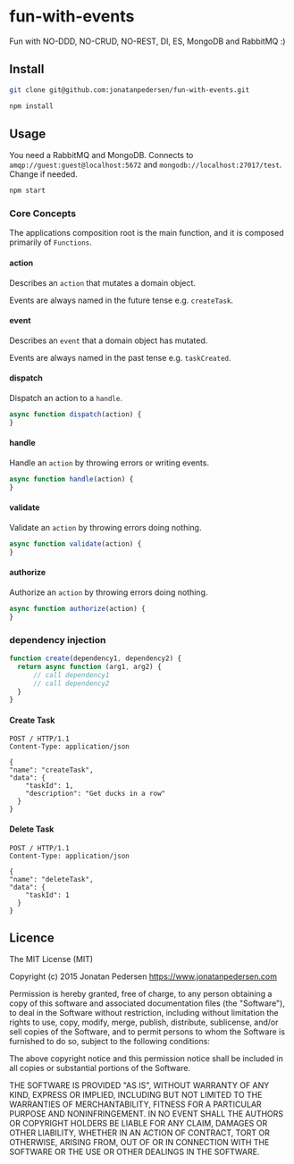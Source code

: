 # fun-with-events

Fun with NO-DDD, NO-CRUD, NO-REST, DI, ES, MongoDB and RabbitMQ :)

## Install

``` bash
git clone git@github.com:jonatanpedersen/fun-with-events.git
```

``` bash
npm install
```

## Usage

You need a RabbitMQ and MongoDB. Connects to ```amqp://guest:guest@localhost:5672``` and ```mongodb://localhost:27017/test```. Change if needed.

``` bash
npm start
```

### Core Concepts

The applications composition root is the main function, and it is composed primarily of ```Functions```.

#### action
Describes an ```action``` that mutates a domain object.

Events are always named in the future tense e.g. ```createTask```.

#### event
Describes an ```event``` that a domain object has mutated.

Events are always named in the past tense e.g. ```taskCreated```.

#### dispatch
Dispatch an action to a ```handle```.

``` js
async function dispatch(action) {
}
```

#### handle
Handle an ```action``` by throwing errors or writing events.
``` js
async function handle(action) {
}
```

#### validate
Validate an ```action``` by throwing errors doing nothing.
``` js
async function validate(action) {
}
```

#### authorize
Authorize an ```action``` by throwing errors doing nothing.
``` js
async function authorize(action) {
}
```

### dependency injection

``` js
function create(dependency1, dependency2) {
  return async function (arg1, arg2) {
      // call dependency1
      // call dependency2
  }
}
```

#### Create Task
```
POST / HTTP/1.1
Content-Type: application/json

{
"name": "createTask",
"data": {
    "taskId": 1,
    "description": "Get ducks in a row"
  }
}
```

#### Delete Task
```
POST / HTTP/1.1
Content-Type: application/json

{
"name": "deleteTask",
"data": {
    "taskId": 1
  }
}
```

## Licence
The MIT License (MIT)

Copyright (c) 2015 Jonatan Pedersen https://www.jonatanpedersen.com

Permission is hereby granted, free of charge, to any person obtaining a copy
of this software and associated documentation files (the "Software"), to deal
in the Software without restriction, including without limitation the rights
to use, copy, modify, merge, publish, distribute, sublicense, and/or sell
copies of the Software, and to permit persons to whom the Software is
furnished to do so, subject to the following conditions:

The above copyright notice and this permission notice shall be included in
all copies or substantial portions of the Software.

THE SOFTWARE IS PROVIDED "AS IS", WITHOUT WARRANTY OF ANY KIND, EXPRESS OR
IMPLIED, INCLUDING BUT NOT LIMITED TO THE WARRANTIES OF MERCHANTABILITY,
FITNESS FOR A PARTICULAR PURPOSE AND NONINFRINGEMENT. IN NO EVENT SHALL THE
AUTHORS OR COPYRIGHT HOLDERS BE LIABLE FOR ANY CLAIM, DAMAGES OR OTHER
LIABILITY, WHETHER IN AN ACTION OF CONTRACT, TORT OR OTHERWISE, ARISING FROM,
OUT OF OR IN CONNECTION WITH THE SOFTWARE OR THE USE OR OTHER DEALINGS IN
THE SOFTWARE.
